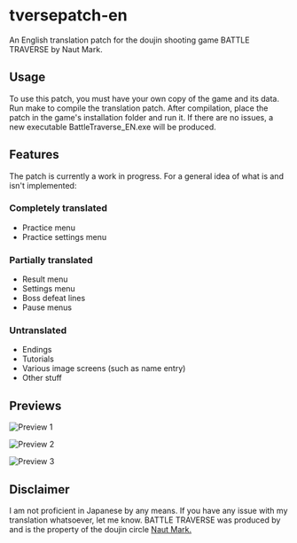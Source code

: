 # tversepatch-en

An English translation patch for the doujin shooting game BATTLE TRAVERSE by Naut Mark.

## Usage

To use this patch, you must have your own copy of the game and its data.
Run make to compile the translation patch. After compilation, place the patch in the game's installation folder and run it.
If there are no issues, a new executable BattleTraverse_EN.exe will be produced.

## Features
The patch is currently a work in progress. For a general idea of what is and isn't implemented:

### Completely translated
* Practice menu
* Practice settings menu

### Partially translated
* Result menu
* Settings menu
* Boss defeat lines
* Pause menus

### Untranslated
* Endings
* Tutorials
* Various image screens (such as name entry)
* Other stuff

## Previews

![Preview 1](https://i.imgur.com/OVOdayo.png "Preview 1")

![Preview 2](https://i.imgur.com/BV24p3g.png "Preview 2")

![Preview 3](https://i.imgur.com/S5lhhOV.png "Preview 3")

## Disclaimer

I am not proficient in Japanese by any means. If you have any issue with my translation whatsoever, let me know.
BATTLE TRAVERSE was produced by and is the property of the doujin circle [Naut Mark.](http://naut-mark.com/)